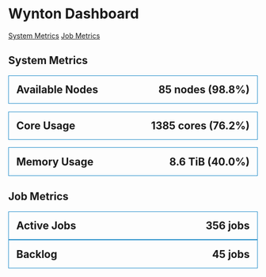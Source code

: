 # Wynton Dashboard

<script src="https://cdn.plot.ly/plotly-latest.min.js"></script>

<p>
  <a class="btn btn-primary" data-toggle="collapse" href="#system-metrics" role="button" aria-expanded="false" aria-controls="system-metrics">System Metrics</a>
  <a class="btn btn-primary" data-toggle="collapse" href="#job-metrics"    role="button" aria-expanded="false" aria-controls="job-metrics">Job Metrics</a>
</p>

<div class="collapse in multi-collapse" id="system-metrics">
  <h2>System Metrics</h2>
  
  <div class="status-panel" style="border: 1px solid #228DC9; padding: 2ex; margin-bottom: 2ex;">
   <div style="font-size: 150%; font-weight: bold;">
    <span>Available Nodes</span><span style="float: right;">85 nodes (98.8%)</span>
   </div>
   <div id="ActiveNodes"></div>
  </div>
  
  <div class="status-panel" style="border: 1px solid #228DC9; padding: 2ex; margin-bottom: 2ex;">
   <div style="font-size: 150%; font-weight: bold;">
    <span>Core Usage</span><span style="float: right;">1385 cores (76.2%)</span>
   </div>
   <div id="CoreUsage"></div>
  </div>
  
  <div class="status-panel" style="border: 1px solid #228DC9; padding: 2ex; margin-bottom: 2ex;">
   <div style="font-size: 150%; font-weight: bold;">
    <span>Memory Usage</span><span style="float: right;">8.6 TiB (40.0%)</span>
   </div>
   <div id="MemoryUsage"></div>
  </div>
</div>


<div class="collapse in multi-collapse" id="job-metrics">
  <h2>Job Metrics</h2>

  <div class="status-panel" style="border: 1px solid #228DC9; padding: 2ex;">
   <div style="font-size: 150%; font-weight: bold;">
    <span>Active Jobs</span><span style="float: right;">356 jobs</span>
   </div>
   <div id="ActiveJobs"></div>
  </div>
  
  <div class="status-panel" style="border: 1px solid #228DC9; padding: 2ex;">
   <div style="font-size: 150%; font-weight: bold;">
    <span>Backlog</span><span style="float: right;">45 jobs</span>
   </div>
   <div id="QueueBacklog"></div>
  </div>
</div>


<script>
Plotly.d3.csv("https://raw.githubusercontent.com/plotly/datasets/master/finance-charts-apple.csv", function(err, rows) {
  function unpack(rows, key) {
    return rows.map(function(row) { return row[key]; });
  }

  var active_nodes = {
    type: "scatter",
    mode: "lines",
    name: 'Active Nodes',
    x: unpack(rows, 'Date'),
    y: unpack(rows, 'AAPL.High'),
    line: {color: '#23527c'}
  }

  var core_usage = {
    type: "scatter",
    mode: "lines",
    name: 'Core Usage',
    x: unpack(rows, 'Date'),
    y: unpack(rows, 'AAPL.High'),
    line: {color: '#23527c'}
  }

  var memory_usage = {
    type: "scatter",
    mode: "lines",
    name: 'Memory Usage',
    x: unpack(rows, 'Date'),
    y: unpack(rows, 'AAPL.High'),
    line: {color: '#23527c'}
  }

  var active_jobs = {
    type: "scatter",
    mode: "lines",
    name: 'Active Jobs',
    x: unpack(rows, 'Date'),
    y: unpack(rows, 'AAPL.High'),
    line: {color: '#23527c'}
  }

  var queued_jobs = {
    type: "scatter",
    mode: "lines",
    name: 'Queued Jobs',
    x: unpack(rows, 'Date'),
    y: unpack(rows, 'AAPL.High'),
    line: {color: '#23527c'}
  }

  var data = [active_nodes];
  
  var layout = {
    height: 150,
    margin: { l: 50, r: 30, b: 30, t: 30, pad: 4 },
    xaxis: {
      autorange: true,
      range: ['2015-02-17', '2017-02-16'],
      rangeselector: {buttons: [
          {
            count: 1,
            label: '1h',
            step: 'month',
            stepmode: 'backward'
          },
          {
            count: 3,
            label: '1d',
            step: 'month',
            stepmode: 'backward'
          },
          {
            count: 10,
            label: '1w',
            step: 'week',
            stepmode: 'backward'
          },
          {
            count: 20,
            label: '1m',
            step: 'month',
            stepmode: 'backward'
          },
          {
            count: 30,
            label: '1y',
            step: 'month',
            stepmode: 'backward'
          },
          {
	    step: 'all'
	  }
        ]},
/*      rangeslider: {range: ['2015-02-17', '2017-02-16']}, */
      type: 'date'
    },
    yaxis: {
      autorange: false,
      range: [0, 150],
      type: 'linear'
    }
  };
  
  Plotly.newPlot('ActiveNodes', data, layout);
  Plotly.newPlot('CoreUsage', data, layout);
  Plotly.newPlot('MemoryUsage', data, layout);
  Plotly.newPlot('ActiveJobs', data, layout);
  Plotly.newPlot('QueueBacklog', data, layout);
})
</script>
